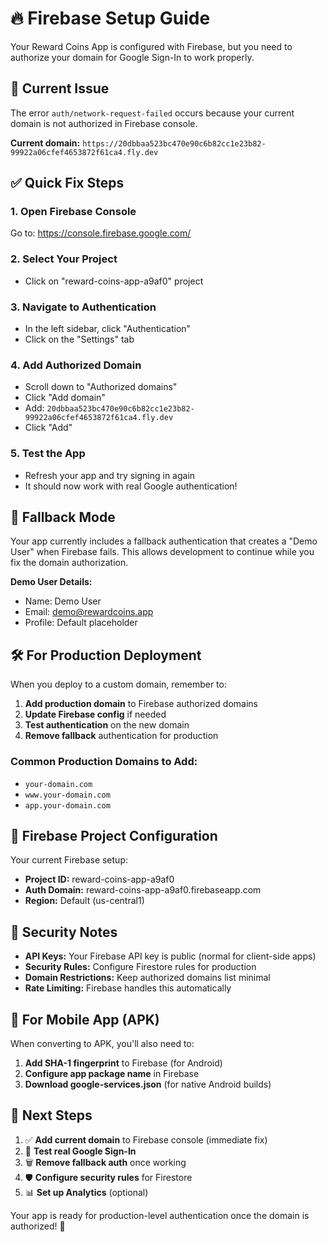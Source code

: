 # 🔥 Firebase Setup Guide

Your Reward Coins App is configured with Firebase, but you need to authorize your domain for Google Sign-In to work properly.

## 🚨 **Current Issue**

The error `auth/network-request-failed` occurs because your current domain is not authorized in Firebase console.

**Current domain:** `https://20dbbaa523bc470e90c6b82cc1e23b82-99922a06cfef4653872f61ca4.fly.dev`

## ✅ **Quick Fix Steps**

### 1. **Open Firebase Console**

Go to: https://console.firebase.google.com/

### 2. **Select Your Project**

- Click on "reward-coins-app-a9af0" project

### 3. **Navigate to Authentication**

- In the left sidebar, click "Authentication"
- Click on the "Settings" tab

### 4. **Add Authorized Domain**

- Scroll down to "Authorized domains"
- Click "Add domain"
- Add: `20dbbaa523bc470e90c6b82cc1e23b82-99922a06cfef4653872f61ca4.fly.dev`
- Click "Add"

### 5. **Test the App**

- Refresh your app and try signing in again
- It should now work with real Google authentication!

## 🔄 **Fallback Mode**

Your app currently includes a fallback authentication that creates a "Demo User" when Firebase fails. This allows development to continue while you fix the domain authorization.

**Demo User Details:**

- Name: Demo User
- Email: demo@rewardcoins.app
- Profile: Default placeholder

## 🛠️ **For Production Deployment**

When you deploy to a custom domain, remember to:

1. **Add production domain** to Firebase authorized domains
2. **Update Firebase config** if needed
3. **Test authentication** on the new domain
4. **Remove fallback** authentication for production

### Common Production Domains to Add:

- `your-domain.com`
- `www.your-domain.com`
- `app.your-domain.com`

## 🎯 **Firebase Project Configuration**

Your current Firebase setup:

- **Project ID:** reward-coins-app-a9af0
- **Auth Domain:** reward-coins-app-a9af0.firebaseapp.com
- **Region:** Default (us-central1)

## 🔐 **Security Notes**

- **API Keys:** Your Firebase API key is public (normal for client-side apps)
- **Security Rules:** Configure Firestore rules for production
- **Domain Restrictions:** Keep authorized domains list minimal
- **Rate Limiting:** Firebase handles this automatically

## 📱 **For Mobile App (APK)**

When converting to APK, you'll also need to:

1. **Add SHA-1 fingerprint** to Firebase (for Android)
2. **Configure app package name** in Firebase
3. **Download google-services.json** (for native Android builds)

## 🚀 **Next Steps**

1. ✅ **Add current domain** to Firebase console (immediate fix)
2. 🔄 **Test real Google Sign-In**
3. 🗑️ **Remove fallback auth** once working
4. 🛡️ **Configure security rules** for Firestore
5. 📊 **Set up Analytics** (optional)

Your app is ready for production-level authentication once the domain is authorized! 🎉
